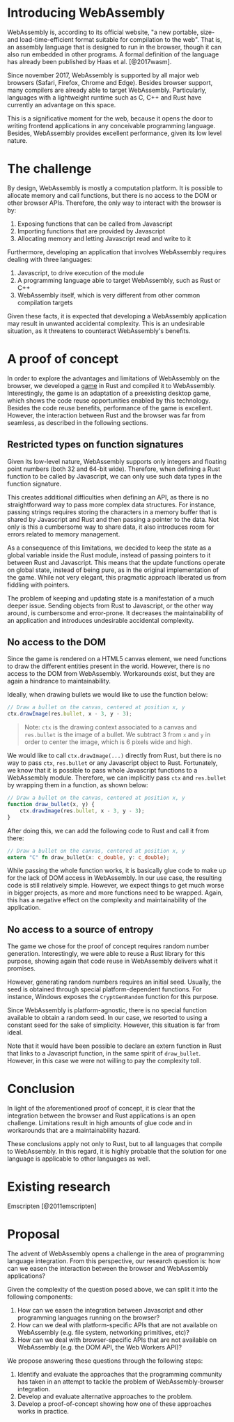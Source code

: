 # Introducing WebAssembly

WebAssembly is, according to its official website, "a new portable, size- and load-time-efficient format suitable for compilation to the web". That is, an assembly language that is designed to run in the browser, though it can also run embedded in other programs. A formal definition of the language has already been published by Haas et al. [@2017wasm].

Since november 2017, WebAssembly is supported by all major web browsers (Safari, Firefox, Chrome and Edge). Besides browser support, many compilers are already able to target WebAssembly. Particularly, languages with a lightweight runtime such as C, C++ and Rust have currently an advantage on this space.

This is a significative moment for the web, because it opens the door to writing frontend applications in any conceivable programming language. Besides, WebAssembly provides excellent performance, given its low level nature.

# The challenge

By design, WebAssembly is mostly a computation platform. It is possible to allocate memory and call functions, but there is no access to the DOM or other browser APIs. Therefore, the only way to interact with the browser is by:

1. Exposing functions that can be called from Javascript
1. Importing functions that are provided by Javascript
1. Allocating memory and letting Javascript read and write to it

Furthermore, developing an application that involves WebAssembly requires dealing with three languages:

1. Javascript, to drive execution of the module
1. A programming language able to target WebAssembly, such as Rust or C++
1. WebAssembly itself, which is very different from other common compilation targets

Given these facts, it is expected that developing a WebAssembly application may result in unwanted accidental complexity. This is an undesirable situation, as it threatens to counteract WebAssembly's benefits.

# A proof of concept

In order to explore the advantages and limitations of WebAssembly on the browser, we developed a [game](https://github.com/aochagavia/rocket_wasm) in Rust and compiled it to WebAssembly. Interestingly, the game is an adaptation of a preexisting desktop game, which shows the code reuse opportunities enabled by this technology. Besides the code reuse benefits, performance of the game is excellent. However, the interaction between Rust and the browser was far from seamless, as described in the following sections.

## Restricted types on function signatures

Given its low-level nature, WebAssembly supports only integers and floating point numbers (both 32 and 64-bit wide). Therefore, when defining a Rust function to be called by Javascript, we can only use such data types in the function signature.

This creates additional difficulties when defining an API, as there is no straightforward way to pass more complex data structures. For instance, passing strings requires storing the characters in a memory buffer that is shared by Javascript and Rust and then passing a pointer to the data. Not only is this a cumbersome way to share data, it also introduces room for errors related to memory management.

As a consequence of this limitations, we decided to keep the state as a global variable inside the Rust module, instead of passing pointers to it between Rust and Javascript. This means that the update functions operate on global state, instead of being pure, as in the original implementation of the game. While not very elegant, this pragmatic approach liberated us from fiddling with pointers.

The problem of keeping and updating state is a manifestation of a much deeper issue. Sending objects from Rust to Javascript, or the other way around, is cumbersome and error-prone. It decreases the maintainability of an application and introduces undesirable accidental complexity.

## No access to the DOM

Since the game is rendered on a HTML5 canvas element, we need functions to draw the different entities present in the world. However, there is no access to the DOM from WebAssembly. Workarounds exist, but they are again a hindrance to maintainability.

Ideally, when drawing bullets we would like to use the function below:

```js
// Draw a bullet on the canvas, centered at position x, y
ctx.drawImage(res.bullet, x - 3, y - 3);
```

> Note: `ctx` is the drawing context associated to a canvas and `res.bullet` is the image of a bullet. We subtract 3 from `x` and `y` in order to center the image, which is 6 pixels wide and high.

We would like to call `ctx.drawImage(...)` directly from Rust, but there is no way to pass `ctx`, `res.bullet` or any Javascript object to Rust. Fortunately, we know that it is possible to pass whole Javascript functions to a WebAssembly module. Therefore, we can implicitly pass `ctx` and `res.bullet` by wrapping them in a function, as shown below:

```js
// Draw a bullet on the canvas, centered at position x, y
function draw_bullet(x, y) {
    ctx.drawImage(res.bullet, x - 3, y - 3);
}
```

After doing this, we can add the following code to Rust and call it from there:

```rust
// Draw a bullet on the canvas, centered at position x, y
extern "C" fn draw_bullet(x: c_double, y: c_double);
```

While passing the whole function works, it is basically glue code to make up for the lack of DOM access in WebAssembly. In our use case, the resulting code is still relatively simple. However, we expect things to get much worse in bigger projects, as more and more functions need to be wrapped. Again, this has a negative effect on the complexity and maintainability of the application.

## No access to a source of entropy

The game we chose for the proof of concept requires random number generation. Interestingly, we were able to reuse a Rust library for this purpose, showing again that code reuse in WebAssembly delivers what it promises.

However, generating random numbers requires an initial seed. Usually, the seed is obtained through special platform-dependent functions. For instance, Windows exposes the `CryptGenRandom` function for this purpose.

Since WebAssembly is platform-agnostic, there is no special function available to obtain a random seed. In our case, we resorted to using a constant seed for the sake of simplicity. However, this situation is far from ideal.

Note that it would have been possible to declare an extern function in Rust that links to a Javascript function, in the same spirit of `draw_bullet`. However, in this case we were not willing to pay the complexity toll.

# Conclusion

In light of the aforementioned proof of concept, it is clear that the integration between the browser and Rust applications is an open challenge. Limitations result in high amounts of glue code and in workarounds that are a maintainability hazard.

These conclusions apply not only to Rust, but to all languages that compile to WebAssembly. In this regard, it is highly probable that the solution for one language is applicable to other languages as well.

# Existing research

Emscripten [@2011emscripten]

# Proposal

The advent of WebAssembly opens a challenge in the area of programming language integration. From this perspective, our research question is: how can we easen the interaction between the browser and WebAssembly applications?

Given the complexity of the question posed above, we can split it into the following components:

1. How can we easen the integration between Javascript and other programming languages running on the browser?
1. How can we deal with platform-specific APIs that are not available on WebAssembly (e.g. file system, networking primitives, etc)?
1. How can we deal with browser-specific APIs that are not available on WebAssembly (e.g. the DOM API, the Web Workers API)?

We propose answering these questions through the following steps:

1. Identify and evaluate the approaches that the programming community has taken in an attempt to tackle the problem of WebAssembly-browser integration.
1. Develop and evaluate alternative approaches to the problem.
1. Develop a proof-of-concept showing how one of these approaches works in practice.
